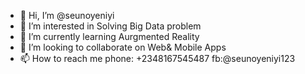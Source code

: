- 👋 Hi, I’m @seunoyeniyi
- 👀 I’m interested in Solving Big Data problem
- 🌱 I’m currently learning Aurgmented Reality
- 💞️ I’m looking to collaborate on Web& Mobile Apps
- 📫 How to reach me phone: +2348167545487 fb:@seunoyeniyi123

<!---
seunoyeniyi/seunoyeniyi is a ✨ special ✨ repository because its `README.md` (this file) appears on your GitHub profile.
You can click the Preview link to take a look at your changes.
--->
